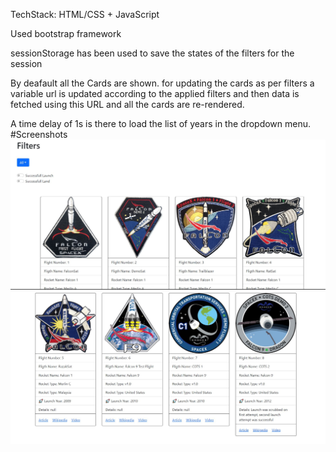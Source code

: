 TechStack: HTML/CSS + JavaScript

Used bootstrap framework

sessionStorage has been used to save the states of the filters for the session

By deafault all the Cards are shown.
for updating the cards as per filters a variable url is updated according to the applied filters and then data is fetched using this URL and all the cards are re-rendered.

A time delay of 1s is there to load the list of years in the dropdown menu.
 #Screenshots
<img src="/1.JPG" >
<img src="/2.JPG" >
 